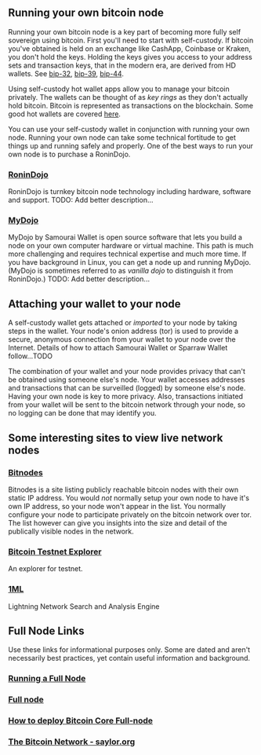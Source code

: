 ## Running your own bitcoin node
Running your own bitcoin node is a key part of becoming more fully self sovereign using bitcoin. First you'll need to start with self-custody. If bitcoin you've obtained is held on an exchange like CashApp, Coinbase or Kraken, you don't hold the keys. Holding the keys gives you access to your address sets and transaction keys, that in the modern era, are derived from HD wallets. See [bip-32](https://en.bitcoin.it/wiki/BIP_0032), [bip-39](https://en.bitcoin.it/wiki/BIP_0039), [bip-44](https://en.bitcoin.it/wiki/BIP_0044).

Using self-custody hot wallet apps allow you to manage your bitcoin privately. The wallets can be thought of as *key rings* as they don't actually hold bitcoin. Bitcoin is represented as transactions on the blockchain. Some good hot wallets are covered [here](url). 

You can use your self-custody wallet in conjunction with running your own node. Running your own node can take some technical fortitude to get things up and running safely and properly. One of the best ways to run your own node is to purchase a RoninDojo.

### [RoninDojo](https://web.archive.org/web/20240426061333mp_/https://wiki.ronindojo.io/en/home)
RoninDojo is turnkey bitcoin node technology including hardware, software and support. TODO: Add better description...


### [MyDojo](https://github.com/Dojo-Open-Source-Project/samourai-dojo/blob/develop/doc/DOCKER_ubuntu_setup.md) 
MyDojo by Samourai Wallet is open source software that lets you build a node on your own computer hardware or virtual machine. This path is much more challenging and requires technical expertise and much more time. If you have background in Linux, you can get a node up and running MyDojo. (MyDojo is sometimes referred to as *vanilla dojo* to distinguish it from RoninDojo.) TODO: Add better description...

## Attaching your wallet to your node
A self-custody wallet gets attached or *imported* to your node by taking steps in the wallet. Your node's onion address (tor) is used to provide a secure, anonymous connection from your wallet to your node over the Internet. Details of how to attach Samourai Wallet or Sparraw Wallet follow...TODO

The combination of your wallet and your node provides privacy that can't be obtained using someone else's node. Your wallet accesses addresses and transactions that can be surveilled (logged) by someone else's node. Having your own node is key to more privacy. Also, transactions initiated from your wallet will be sent to the bitcoin network through your node, so no logging can be done that may identify you.

## Some interesting sites to view live network nodes

### [Bitnodes](https://bitnodes.io)
Bitnodes is a site listing publicly reachable bitcoin nodes with their own static IP address. You would *not* normally setup your own node to have it's own IP address, so your node won't appear in the list. You normally configure your node to participate privately on the bitcoin network over tor. The list however can give you insights into the size and detail of the publically visible nodes in the network.

### [Bitcoin Testnet Explorer](https://live.blockcypher.com/btc-testnet/)
An explorer for testnet.

### [1ML](https://1ml.com/)
Lightning Network Search and Analysis Engine

## Full Node Links
Use these links for informational purposes only. Some are dated and aren't necessarily best practices, yet contain useful information and background.

### [Running a Full Node](https://bitcoin.org/en/full-node#what-is-a-full-node)

### [Full node](https://en.bitcoin.it/wiki/Full_node)

### [How to deploy Bitcoin Core Full-node](https://www.blockmeadow.com/bitcoin-how-to-deploy-full-node/)

### [The Bitcoin Network - saylor.org](https://learn.saylor.org/mod/book/view.php?id=36307&chapterid=18899)




